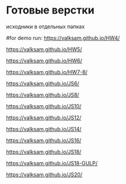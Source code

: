 # Готовые верстки
исходники в отдельных папках

#for demo run: 
https://valksam.github.io/HW4/

https://valksam.github.io/HW5/

https://valksam.github.io/HW6/

https://valksam.github.io/HW7-8/

https://valksam.github.io/JS6/

https://valksam.github.io/JS8/

https://valksam.github.io/JS10/

https://valksam.github.io/JS12/

https://valksam.github.io/JS14/

https://valksam.github.io/JS16/

https://valksam.github.io/JS18/

https://valksam.github.io/JS18-GULP/

https://valksam.github.io/JS20/